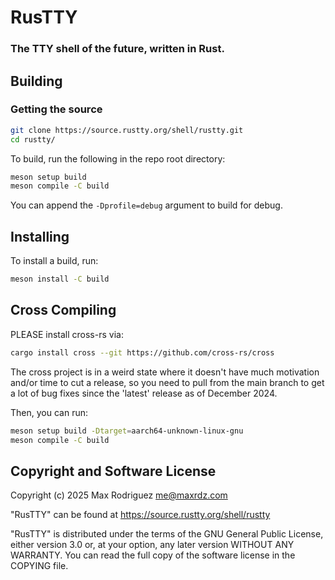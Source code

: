 # RusTTY

### The TTY shell of the future, written in Rust.

## Building

### Getting the source

```sh
git clone https://source.rustty.org/shell/rustty.git
cd rustty/
```


To build, run the following in the repo root directory:

```sh
meson setup build
meson compile -C build
```

You can append the `-Dprofile=debug` argument to build for debug.

## Installing

To install a build, run:

```sh
meson install -C build
```

## Cross Compiling

PLEASE install cross-rs via:

```sh
cargo install cross --git https://github.com/cross-rs/cross
```

The cross project is in a weird state where it doesn't have much motivation
and/or time to cut a release, so you need to pull from the main branch to
get a lot of bug fixes since the 'latest' release as of December 2024.

Then, you can run:

```sh
meson setup build -Dtarget=aarch64-unknown-linux-gnu
meson compile -C build
```

## Copyright and Software License

Copyright (c) 2025 Max Rodriguez <me@maxrdz.com>

"RusTTY" can be found at https://source.rustty.org/shell/rustty

"RusTTY" is distributed under the terms of the GNU General Public
License, either version 3.0 or, at your option, any later
version WITHOUT ANY WARRANTY. You can read the full copy of
the software license in the COPYING file.
